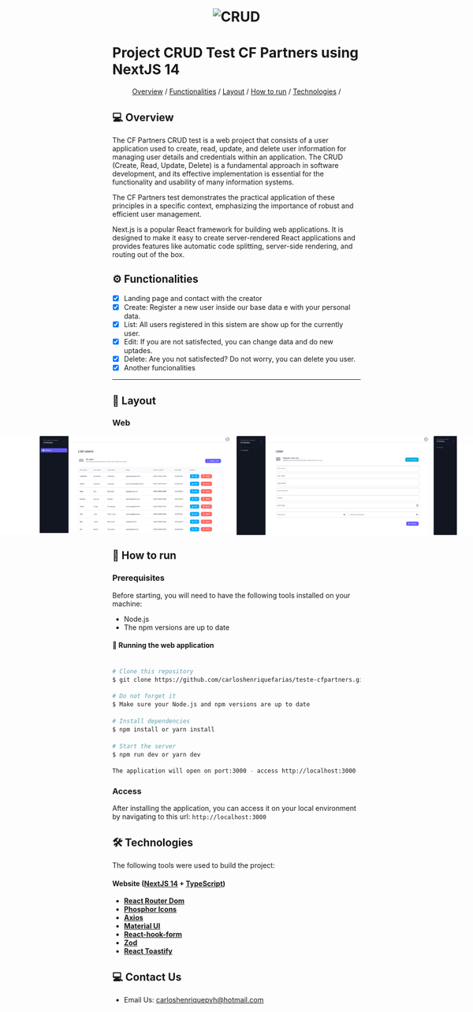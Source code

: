 <!-- ## [Devias Kit - React](https://material-kit-react.devias.io/)

![license](https://img.shields.io/badge/license-MIT-blue.svg)

[![Devias Kit - React](https://github.com/devias-io/material-kit-react/blob/main/public/assets/thumbnail.png)](https://material-kit-react.devias.io/)

> Free React Admin Dashboard made with [MUI's](https://mui.com) components, [React](https://reactjs.org) and of course [Next.js](https://github.com/vercel/next.js) to boost your app development process!

## Pages 

- [Dashboard](https://material-kit-react.devias.io)
- [Customers](https://material-kit-react.devias.io/dashboard/customers)
- [Integrations](https://material-kit-react.devias.io/dashboard/integrations)
- [Settings](https://material-kit-react.devias.io/dashboard/settings)
- [Account](https://material-kit-react.devias.io/dashboard/account)
- [Sign In](https://material-kit-react.devias.io/auth/sign-in)
- [Sign Up](https://material-kit-react.devias.io/auth/sign-up)
- [Reset Password](https://material-kit-react.devias.io/auth/reset-password)

## Free Figma Community File

- [Duplicate File](https://www.figma.com/file/b3L1Np4RYiicZAOMopHNkm/Devias-Dashboard-Design-Library-Kit)

## Upgrade to PRO Version

We also have a pro version of this product which bundles even more pages and components if you want
to save more time and design efforts :)

| Free Version (this one)  | [Devias Kit Pro](https://mui.com/store/items/devias-kit-pro/)                |
| ------------------------ | :--------------------------------------------------------------------------- |
| **8** Pages              | **80+** Pages                                                                |
| ✔ Custom Authentication  | ✔ Authentication with **Amplify**, **Auth0**, **Firebase** and **Supabase**  |
| -                        | ✔ Vite Version                                                               |
| -                        | ✔ Dark Mode Support                                                          |
| -                        | ✔ Complete Users Flows                                                       |
| -                        | ✔ Premium Technical Support                                                  |

## Quick start

- Clone the repo: `git clone https://github.com/devias-io/material-kit-react.git`
- Make sure your Node.js and npm versions are up to date
- Install dependencies: `npm install` or `yarn`
- Start the server: `npm run dev` or `yarn dev`
- Open browser: `http://localhost:3000`

## File Structure

Within the download you'll find the following directories and files:

```
┌── .editorconfig
├── .eslintrc.js
├── .gitignore
├── CHANGELOG.md
├── LICENSE.md
├── next-env.d.ts
├── next.config.js
├── package.json
├── README.md
├── tsconfig.json
├── public
└── src
	├── components
	├── contexts
	├── hooks
	├── lib
	├── styles
	├── types
	└── app
		├── layout.tsx
		├── page.tsx
		├── auth
		└── dashboard
```

## Resources

- More freebies like this one: https://devias.io

## Reporting Issues:

- [Github Issues Page](https://github.com/devias-io/material-kit-react/issues)

## License

- Licensed under [MIT](https://github.com/devias-io/material-kit-react/blob/main/LICENSE.md)

## Contact Us

- Email Us: support@deviasio.zendesk.com -->


<h1 align="center">
    <img alt="CRUD" title="#CRUD Test CF Partners" src="https://media.licdn.com/dms/image/D4E0BAQGTCcMdJ-KHfA/company-logo_200_200/0/1698822952091/cfpenergy_logo?e=2147483647&v=beta&t=S-kXxownQfvmpd2WUQqhYktrRkjIgCB7xQY3HaRjKjc" />
</h1>


# Project CRUD Test CF Partners using NextJS 14

<p align="center">
 <a href="#-overview">Overview</a> /
 <a href="#-functionalities">Functionalities</a> /
 <a href="#-layout">Layout</a> /
 <a href="#-how-to-execute-the-project">How to run</a> / 
 <a href="#-technologies">Technologies</a> /
</p>


## 💻 Overview

The CF Partners CRUD test is a web project that consists of a user application used to create, read, update, and delete user information for managing user details and credentials within an application. The CRUD (Create, Read, Update, Delete) is a fundamental approach in software development, and its effective implementation is essential for the functionality and usability of many information systems. 

The CF Partners test demonstrates the practical application of these principles in a specific context, emphasizing the importance of robust and efficient user management.

Next.js is a popular React framework for building web applications. It is designed to make it easy to create server-rendered React applications and provides features like automatic code splitting, server-side rendering, and routing out of the box.


## ⚙️ Functionalities

- [x] Landing page and contact with the creator
- [x] Create: Register a new user inside our base data e with your personal data.
- [x] List: All users registered in this sistem are show up for the currently user.
- [x] Edit: If you are not satisfected, you can change data and do new uptades.
- [x] Delete: Are you not satisfected? Do not worry, you can delete you user.
- [x] Another funcionalities

---

## 🎨 Layout

### Web

<p align="center" style="display: flex; align-items: flex-start; justify-content: center;">
  <img alt="LandingPage" title="#LandingPage" src="./public/assets/LandingPage.png" width="400" >
  <br>
  <img alt="ListUsers" title="#ListUsers" src="./public/assets/ListUsers.png" width="400" >
  <br>
  <img alt="RegisterUser" title="#RegisterUser" src="./public/assets/RegisterUser.png" width="400" >
   <br>
  <img alt="EditUser" title="#EditUser" src="./public/assets/EditUser.png" width="400" >
</p>


## 🚀 How to run

### Prerequisites

Before starting, you will need to have the following tools installed on your machine:
 - Node.js
 - The npm versions are up to date

#### 🧭 Running the web application

```bash

# Clone this repository
$ git clone https://github.com/carloshenriquefarias/teste-cfpartners.git

# Do not forget it
$ Make sure your Node.js and npm versions are up to date

# Install dependencies
$ npm install or yarn install

# Start the server
$ npm run dev or yarn dev

The application will open on port:3000 - access http://localhost:3000
```

### Access
After installing the application, you can access it on your local environment by navigating to this url:
``http://localhost:3000``


## 🛠 Technologies

The following tools were used to build the project:

#### **Website**  ([NextJS 14](https://reactjs.org/)  +  [TypeScript](https://www.typescriptlang.org/))

-   **[React Router Dom](https://github.com/ReactTraining/react-router/tree/master/packages/react-router-dom)**
-   **[Phosphor Icons](https://phosphoricons.com/)**
-   **[Axios](https://github.com/axios/axios)**
-   **[Material UI](https://mui.com/material-ui/all-components/)**
-   **[React-hook-form](https://react-hook-form.com/)**
-   **[Zod](https://zod.dev/)**
-   **[React Toastify](https://www.npmjs.com/package/react-toastify)**

## 💻 Contact Us

- Email Us: carloshenriquepvh@hotmail.com

